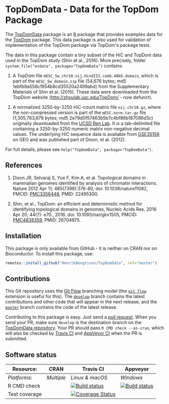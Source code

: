# TopDomData - Data for the TopDom Package

The [TopDomData] package is an [R] package that provides examples data for the [TopDom] package.  This data package is also used for validation of implementation of the TopDom package via TopDom's package tests.

 The data in this package contain a tiny subset of the HiC and TopDom data used in the TopDom study (Shin et al., 2016).  More precisely, folder `system.file("exdata", package="TopDomData")` contains:

 1. A TopDom file `mESC_5w_chr10.nij.HindIII.comb.40kb.domain`, which is part of the `mESC_5w_domain.zip` file (54,676 bytes; md5 1ebfb9a556c1954b8cd35520a2499abd) from the Supplementary Materials of Shin et al. (2015).  These data were downloaded from the TopDom website (http://zhoulab.usc.edu/TopDom/ - now defunct).

 2. A normalized 3250-by-3250 HiC-count matrix file `nij.chr10.gz`, where the non-compressed version is part of the `mESC.norm.tar.gz` file (1,305,763,679 bytes; md5 2e79d0f57463b5b7c4bf86b187086d3c) originally downloaded from the [UCSD Ren Lab](http://chromosome.sdsc.edu/mouse/hi-c/download.html). It is a tab-delimited file containing a 3250-by-3250 numeric matrix non-negative decimal values. The underlying HiC sequence data is available from [GSE35156] on GEO and was published part of Dixon, et al. (2012).

For full details, please see `help("TopDomData", package="TopDomData")`.


## References

 1. Dixon JR, Selvaraj S, Yue F, Kim A, et al. Topological domains in
    mammalian genomes identified by analysis of chromatin interactions.
    Nature 2012 Apr 11; 485(7398):376-80,
    doi: 10.1038/nature11082,
    PMCID: [PMC3356448](https://www.ncbi.nlm.nih.gov/pmc/articles/PMC3356448/),
    PMID: 22495300.
 
 2. Shin, et al., TopDom: an efficient and deterministic method for
    identifying topological domains in genomes,
    Nucleic Acids Res. 2016 Apr 20; 44(7): e70., 2016.
    doi: 10.1093/nar/gkv1505,
    PMCID: [PMC4838359](https://www.ncbi.nlm.nih.gov/pmc/articles/PMC4838359/),
    PMID: 26704975.


## Installation

This package is only available from GitHub - it is neither on CRAN nor on Bioconductor. To install this package, use:
```r
remotes::install_github("HenrikBengtsson/TopDomData", ref="master")
```


## Contributions

This Git repository uses the [Git Flow](http://nvie.com/posts/a-successful-git-branching-model/) branching model (the [`git flow`](https://github.com/petervanderdoes/gitflow-avh) extension is useful for this).  The [`develop`](https://github.com/HenrikBengtsson/TopDomData/tree/develop) branch contains the latest contributions and other code that will appear in the next release, and the [`master`](https://github.com/HenrikBengtsson/TopDomData) branch contains the code of the latest release.

Contributing to this package is easy.  Just send a [pull request](https://help.github.com/articles/using-pull-requests/).  When you send your PR, make sure `develop` is the destination branch on the [TopDomData repository](https://github.com/HenrikBengtsson/TopDomData).  Your PR should pass `R CMD check --as-cran`, which will also be checked by <a href="https://travis-ci.org/HenrikBengtsson/TopDomData">Travis CI</a> and <a href="https://ci.appveyor.com/project/HenrikBengtsson/TopDomData">AppVeyor CI</a> when the PR is submitted.


## Software status

| Resource:     | CRAN                | Travis CI       | Appveyor         |
| ------------- | ------------------- | --------------- | ---------------- |
| _Platforms:_  | _Multiple_          | _Linux & macOS_ | _Windows_        |
| R CMD check   | | <a href="https://travis-ci.org/HenrikBengtsson/TopDomData"><img src="https://travis-ci.org/HenrikBengtsson/TopDomData.svg" alt="Build status"></a>   | <a href="https://ci.appveyor.com/project/HenrikBengtsson/TopDomData"><img src="https://ci.appveyor.com/api/projects/status/github/HenrikBengtsson/TopDomData?svg=true" alt="Build status"></a> |
| Test coverage | | <a href="https://codecov.io/gh/HenrikBengtsson/TopDomData"><img src="https://codecov.io/gh/HenrikBengtsson/TopDomData/branch/develop/graph/badge.svg" alt="Coverage Status"/></a> | |


[R]: https://www.r-project.org/
[TopDom]: https://github.com/HenrikBengtsson/TopDom/
[TopDomData]: https://github.com/HenrikBengtsson/TopDomData/
[TopDom website]: http://zhoulab.usc.edu/TopDom/
[UCSD Ren Lab]: http://chromosome.sdsc.edu/mouse/hi-c/download.html
[GSE35156]: https://www.ncbi.nlm.nih.gov/geo/query/acc.cgi?acc=GSE35156
